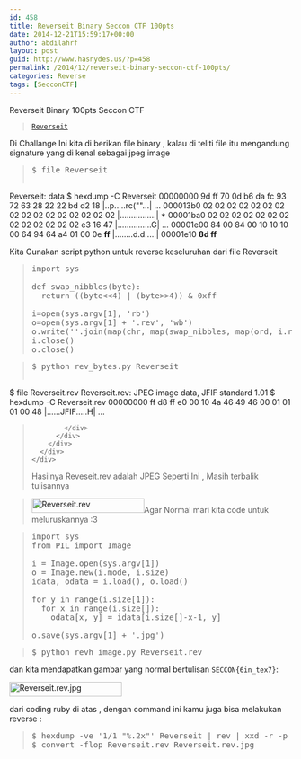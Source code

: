 ```yaml
---
id: 458
title: Reverseit Binary Seccon CTF 100pts
date: 2014-12-21T15:59:17+00:00
author: abdilahrf
layout: post
guid: http://www.hasnydes.us/?p=458
permalink: /2014/12/reverseit-binary-seccon-ctf-100pts/
categories: Reverse
tags: [SecconCTF]
---
```

Reverseit Binary 100pts Seccon CTF

> [`Reverseit`](https://github.com/ctfs/write-ups/blob/master/seccon-ctf-2014/reverse-it/Reverseit)

Di Challange Ini kita di berikan file binary , kalau di teliti file itu mengandung signature yang di kenal sebagai jpeg image

> <pre class="de1">$ <span class="kw2">file</span> Reverseit
Reverseit: data
$ <span class="kw2">hexdump</span> <span class="re5">-C</span> Reverseit
00000000  9d ff <span class="nu0">70</span> 0d b6 da <span class="kw3">fc</span> <span class="nu0">93</span>  <span class="nu0">72</span> <span class="nu0">63</span> <span class="nu0">28</span> <span class="nu0">22</span> <span class="nu0">22</span> bd d2 <span class="nu0">18</span>  <span class="sy0">|</span>..p.....rc<span class="br0">(</span><span class="st0">""</span>...<span class="sy0">|</span>
...
000013b0  02 02 02 02 02 02 02 02  02 02 02 02 02 02 02 02  <span class="sy0">|</span>................<span class="sy0">|</span>
<span class="sy0">*</span>
00001ba0  02 02 02 02 02 02 02 02  02 02 02 02 02 e3 <span class="nu0">16</span> <span class="nu0">47</span>  <span class="sy0">|</span>...............G<span class="sy0">|</span>
...
00001e00  <span class="nu0">84</span> 00 <span class="nu0">84</span> 00 <span class="nu0">10</span> <span class="nu0">10</span> <span class="nu0">10</span> 00  <span class="nu0">64</span> <span class="nu0">94</span> <span class="nu0">64</span> a4 01 00 0e <strong>ff</strong>  <span class="sy0">|</span>........d.d.....<span class="sy0">|</span>
00001e10  <strong>8d ff       
</strong></pre>

Kita Gunakan script python untuk reverse keseluruhan dari file Reverseit

<!--more-->

<div class="wp-geshi-highlight-wrap5">
  <div class="wp-geshi-highlight-wrap4">
    <div class="wp-geshi-highlight-wrap3">
      <div class="wp-geshi-highlight-wrap2">
        <div class="wp-geshi-highlight-wrap">
          <div class="wp-geshi-highlight">
            <div class="python">
              <blockquote>
                <pre class="de1"><span class="kw1">import</span> <span class="kw3">sys</span>
 
<span class="kw1">def</span> swap_nibbles<span class="br0">(</span>byte<span class="br0">)</span>:
  <span class="kw1">return</span> <span class="br0">(</span><span class="br0">(</span>byte<span class="sy0">&lt;&lt;</span><span class="nu0">4</span><span class="br0">)</span> | <span class="br0">(</span>byte<span class="sy0">&gt;&gt;</span><span class="nu0">4</span><span class="br0">)</span><span class="br0">)</span> & <span class="nu0">0xff</span>
 
i<span class="sy0">=</span><span class="kw2">open</span><span class="br0">(</span><span class="kw3">sys</span>.<span class="me1">argv</span><span class="br0">[</span><span class="nu0">1</span><span class="br0">]</span><span class="sy0">,</span> <span class="st0">'rb'</span><span class="br0">)</span>
o<span class="sy0">=</span><span class="kw2">open</span><span class="br0">(</span><span class="kw3">sys</span>.<span class="me1">argv</span><span class="br0">[</span><span class="nu0">1</span><span class="br0">]</span> + <span class="st0">'.rev'</span><span class="sy0">,</span> <span class="st0">'wb'</span><span class="br0">)</span>
o.<span class="me1">write</span><span class="br0">(</span><span class="st0">''</span>.<span class="me1">join</span><span class="br0">(</span><span class="kw2">map</span><span class="br0">(</span><span class="kw2">chr</span><span class="sy0">,</span> <span class="kw2">map</span><span class="br0">(</span>swap_nibbles<span class="sy0">,</span> <span class="kw2">map</span><span class="br0">(</span><span class="kw2">ord</span><span class="sy0">,</span> i.<span class="me1">read</span><span class="br0">(</span><span class="br0">)</span><span class="br0">[</span>::-<span class="nu0">1</span><span class="br0">]</span><span class="br0">)</span><span class="br0">)</span><span class="br0">)</span><span class="br0">)</span><span class="br0">)</span>
i.<span class="me1">close</span><span class="br0">(</span><span class="br0">)</span>
o.<span class="me1">close</span><span class="br0">(</span><span class="br0">)</span></pre>
              </blockquote>
            </div>
          </div>
        </div>
      </div>
    </div>
  </div>
</div>

> <div class="wp-geshi-highlight-wrap5">
>   <div class="wp-geshi-highlight-wrap4">
>     <div class="wp-geshi-highlight-wrap3">
>       <div class="wp-geshi-highlight-wrap2">
>         <div class="wp-geshi-highlight-wrap">
>           <div class="wp-geshi-highlight">
>             <div class="bash">
>               <pre class="de1">$ python rev_bytes.py Reverseit
$ <span class="kw2">file</span> Reverseit.rev 
Reverseit.rev: JPEG image data, JFIF standard <span class="nu0">1.01</span>
$ <span class="kw2">hexdump</span> <span class="re5">-C</span> Reverseit.rev
00000000  ff d8 ff e0 00 <span class="nu0">10</span> 4a <span class="nu0">46</span>  <span class="nu0">49</span> <span class="nu0">46</span> 00 01 01 01 00 <span class="nu0">48</span>  <span class="sy0">|</span>......JFIF.....H<span class="sy0">|</span>
...</pre>
>             </div>
>           </div>
>         </div>
>       </div>
>     </div>
>   </div>
> </div>
> 
> Hasilnya Reveseit.rev adalah JPEG Seperti Ini , Masih terbalik tulisannya
  
> [<img class="aligncenter size-full wp-image-742" src="http://blogs.univ-poitiers.fr/e-laize/files/2014/12/Reverseit.jpg" alt="Reverseit.rev" width="200" height="26" />](http://blogs.univ-poitiers.fr/e-laize/files/2014/12/Reverseit.jpg)Agar Normal mari kita code untuk meluruskannya :3

<div class="wp-geshi-highlight-wrap5">
  <div class="wp-geshi-highlight-wrap4">
    <div class="wp-geshi-highlight-wrap3">
      <div class="wp-geshi-highlight-wrap2">
        <div class="wp-geshi-highlight-wrap">
          <div class="wp-geshi-highlight">
            <div class="python">
              <blockquote>
                <pre class="de1"><span class="kw1">import</span> <span class="kw3">sys</span>
<span class="kw1">from</span> PIL <span class="kw1">import</span> Image
 
i <span class="sy0">=</span> Image.<span class="kw2">open</span><span class="br0">(</span><span class="kw3">sys</span>.<span class="me1">argv</span><span class="br0">[</span><span class="nu0">1</span><span class="br0">]</span><span class="br0">)</span>
o <span class="sy0">=</span> Image.<span class="kw3">new</span><span class="br0">(</span>i.<span class="me1">mode</span><span class="sy0">,</span> i.<span class="me1">size</span><span class="br0">)</span>
idata<span class="sy0">,</span> odata <span class="sy0">=</span> i.<span class="me1">load</span><span class="br0">(</span><span class="br0">)</span><span class="sy0">,</span> o.<span class="me1">load</span><span class="br0">(</span><span class="br0">)</span>
 
<span class="kw1">for</span> y <span class="kw1">in</span> <span class="kw2">range</span><span class="br0">(</span>i.<span class="me1">size</span><span class="br0">[</span><span class="nu0">1</span><span class="br0">]</span><span class="br0">)</span>:
  <span class="kw1">for</span> x <span class="kw1">in</span> <span class="kw2">range</span><span class="br0">(</span>i.<span class="me1">size</span><span class="br0">[</span><span class="nu0"></span><span class="br0">]</span><span class="br0">)</span>:
    odata<span class="br0">[</span>x<span class="sy0">,</span> y<span class="br0">]</span> <span class="sy0">=</span> idata<span class="br0">[</span>i.<span class="me1">size</span><span class="br0">[</span><span class="nu0"></span><span class="br0">]</span>-x-<span class="nu0">1</span><span class="sy0">,</span> y<span class="br0">]</span>
 
o.<span class="me1">save</span><span class="br0">(</span><span class="kw3">sys</span>.<span class="me1">argv</span><span class="br0">[</span><span class="nu0">1</span><span class="br0">]</span> + <span class="st0">'.jpg'</span><span class="br0">)</span></pre>
              </blockquote>
            </div>
          </div>
        </div>
      </div>
    </div>
  </div>
</div>

<div class="wp-geshi-highlight-wrap5">
  <div class="wp-geshi-highlight-wrap4">
    <div class="wp-geshi-highlight-wrap3">
      <div class="wp-geshi-highlight-wrap2">
        <div class="wp-geshi-highlight-wrap">
          <div class="wp-geshi-highlight">
            <div class="bash">
              <blockquote>
                <pre class="de1"><span class="co4">$ </span>python revh_image.py Reverseit.rev</pre>
              </blockquote>
            </div>
          </div>
        </div>
      </div>
    </div>
  </div>
</div>

dan kita mendapatkan gambar yang normal bertulisan `SECCON{6in_tex7}`:
  
[<img class="aligncenter size-full wp-image-743" src="http://blogs.univ-poitiers.fr/e-laize/files/2014/12/Reverseit.rev_.jpg" alt="Reverseit.rev.jpg" width="200" height="26" />](http://blogs.univ-poitiers.fr/e-laize/files/2014/12/Reverseit.rev_.jpg)

dari coding ruby di atas , dengan command ini kamu juga bisa melakukan reverse :

<div class="wp-geshi-highlight-wrap5">
  <div class="wp-geshi-highlight-wrap4">
    <div class="wp-geshi-highlight-wrap3">
      <div class="wp-geshi-highlight-wrap2">
        <div class="wp-geshi-highlight-wrap">
          <div class="wp-geshi-highlight">
            <div class="bash">
              <blockquote>
                <pre class="de1">$ <span class="kw2">hexdump</span> <span class="re5">-ve</span> <span class="st_h">'1/1 "%.2x"'</span> Reverseit <span class="sy0">|</span> <span class="kw2">rev</span> <span class="sy0">|</span> xxd <span class="re5">-r</span> <span class="re5">-p</span> <span class="sy0">&gt;</span> Reverseit.rev
$ convert <span class="re5">-flop</span> Reverseit.rev Reverseit.rev.jpg</pre>
              </blockquote>
            </div>
          </div>
        </div>
      </div>
    </div>
  </div>
</div>

&nbsp;